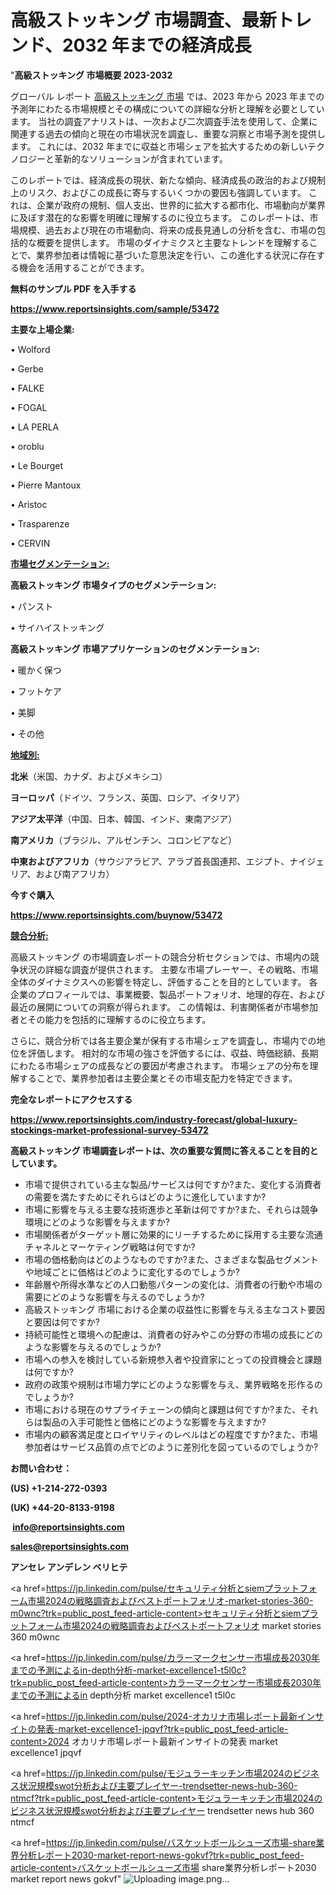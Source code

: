 # 高級ストッキング 市場調査、最新トレンド、2032 年までの経済成長

"<strong>高級ストッキング 市場概要 2023-2032</strong>

グローバル レポート <a href=https://www.reportsinsights.com/sample/53472>高級ストッキング 市場</a> では、2023 年から 2023 年までの予測年にわたる市場規模とその構成についての詳細な分析と理解を必要としています。 当社の調査アナリストは、一次および二次調査手法を使用して、企業に関連する過去の傾向と現在の市場状況を調査し、重要な洞察と市場予測を提供します。 これには、2032 年までに収益と市場シェアを拡大​​するための新しいテクノロジーと革新的なソリューションが含まれています。

このレポートでは、経済成長の現状、新たな傾向、経済成長の政治的および規制上のリスク、およびこの成長に寄与するいくつかの要因も強調しています。 これは、企業が政府の規制、個人支出、世界的に拡大する都市化、市場動向が業界に及ぼす潜在的な影響を明確に理解するのに役立ちます。 このレポートは、市場規模、過去および現在の市場動向、将来の成長見通しの分析を含む、市場の包括的な概要を提供します。 市場のダイナミクスと主要なトレンドを理解することで、業界参加者は情報に基づいた意思決定を行い、この進化する状況に存在する機会を活用することができます。

<strong><b>無料のサンプル PDF を入手する</b></strong>

<a href=https://www.reportsinsights.com/sample/53472><strong><u>https://www.reportsinsights.com/sample/53472</u></strong></a>

<strong>主要な上場企業:</strong>

• Wolford

• Gerbe

• FALKE

• FOGAL

• LA PERLA

• oroblu

• Le Bourget

• Pierre Mantoux

• Aristoc

• Trasparenze

• CERVIN

<strong><u>市場セグメンテーション</u></strong><strong><u>:</u></strong>

<strong>高級ストッキング 市場タイプのセグメンテーション:</strong>

• パンスト

• サイハイストッキング

<strong>高級ストッキング 市場アプリケーションのセグメンテーション:</strong>

• 暖かく保つ

• フットケア

• 美脚

• その他

<strong><u>地域別</u></strong><strong><u>:</u></strong>

<strong>北米</strong>（米国、カナダ、およびメキシコ）

<strong>ヨーロッパ</strong>（ドイツ、フランス、英国、ロシア、イタリア）

<strong>アジア太平洋</strong>（中国、日本、韓国、インド、東南アジア）

<strong>南アメリカ</strong>（ブラジル、アルゼンチン、コロンビアなど）

<strong>中東およびアフリカ</strong>（サウジアラビア、アラブ首長国連邦、エジプト、ナイジェリア、および南アフリカ）

<strong>今すぐ購入</strong>

<a href=https://www.reportsinsights.com/buynow/53472><strong><u>https://www.reportsinsights.com/buynow/53472</u></strong></a>

<strong><u>競合分析:</u></strong>

高級ストッキング の市場調査レポートの競合分析セクションでは、市場内の競争状況の詳細な調査が提供されます。 主要な市場プレーヤー、その戦略、市場全体のダイナミクスへの影響を特定し、評価することを目的としています。 各企業のプロフィールでは、事業概要、製品ポートフォリオ、地理的存在、および最近の展開についての洞察が得られます。 この情報は、利害関係者が市場参加者とその能力を包括的に理解するのに役立ちます。

さらに、競合分析では各主要企業が保有する市場シェアを調査し、市場内での地位を評価します。 相対的な市場の強さを評価するには、収益、時価総額、長期にわたる市場シェアの成長などの要因が考慮されます。 市場シェアの分布を理解することで、業界参加者は主要企業とその市場支配力を特定できます。

<strong>完全なレポートにアクセスする</strong>

<a href=https://www.reportsinsights.com/industry-forecast/global-luxury-stockings-market-professional-survey-53472><strong><u><b>https://www.reportsinsights.com/industry-forecast/global-luxury-stockings-market-professional-survey-53472</b></u></strong></a>

<strong><b>高級ストッキング 市場調査レポートは、次の重要な質問に答えることを目的としています。</b></strong>
<ul>
  <li>市場で提供されている主な製品/サービスは何ですか?また、変化する消費者の需要を満たすためにそれらはどのように進化していますか?</li>
  <li>市場に影響を与える主要な技術進歩と革新は何ですか?また、それらは競争環境にどのような影響を与えますか?</li>
  <li>市場関係者がターゲット層に効果的にリーチするために採用する主要な流通チャネルとマーケティング戦略は何ですか?</li>
  <li>市場の価格動向はどのようなものですか?また、さまざまな製品セグメントや地域ごとに価格はどのように変化するのでしょうか?</li>
  <li>年齢層や所得水準などの人口動態パターンの変化は、消費者の行動や市場の需要にどのような影響を与えるのでしょうか?</li>
  <li>高級ストッキング 市場における企業の収益性に影響を与える主なコスト要因と要因は何ですか?</li>
  <li>持続可能性と環境への配慮は、消費者の好みやこの分野の市場の成長にどのような影響を与えるのでしょうか?</li>
  <li>市場への参入を検討している新規参入者や投資家にとっての投資機会と課題は何ですか?</li>
  <li>政府の政策や規制は市場力学にどのような影響を与え、業界戦略を形作るのでしょうか?</li>
  <li>市場における現在のサプライチェーンの傾向と課題は何ですか?また、それらは製品の入手可能性と価格にどのような影響を与えますか?</li>
  <li>市場内の顧客満足度とロイヤリティのレベルはどの程度ですか?また、市場参加者はサービス品質の点でどのように差別化を図っているのでしょうか?</li>
</ul>
<strong>お問い合わせ：</strong>

<strong>(US) +1-214-272-0393</strong>

<strong>(UK) +44-20-8133-9198</strong>

<strong> </strong><a href=info@reportsinsights.com><strong><u>info@reportsinsights.com</u></strong></a>

<a href=sales@reportsinsights.com><strong><u>sales@reportsinsights.com</u></strong></a>

<strong>アンセレ アンデレン ベリヒテ</strong>

<a href=https://jp.linkedin.com/pulse/セキュリティ分析とsiemプラットフォーム市場2024の戦略調査およびベストポートフォリオ-market-stories-360-m0wnc?trk=public_post_feed-article-content>セキュリティ分析とsiemプラットフォーム市場2024の戦略調査およびベストポートフォリオ market stories 360 m0wnc</a>

<a href=https://jp.linkedin.com/pulse/カラーマークセンサー市場成長2030年までの予測によるin-depth分析-market-excellence1-t5l0c?trk=public_post_feed-article-content>カラーマークセンサー市場成長2030年までの予測によるin depth分析 market excellence1 t5l0c</a>

<a href=https://jp.linkedin.com/pulse/2024-オカリナ市場レポート最新インサイトの発表-market-excellence1-jpqvf?trk=public_post_feed-article-content>2024 オカリナ市場レポート最新インサイトの発表 market excellence1 jpqvf</a>

<a href=https://jp.linkedin.com/pulse/モジュラーキッチン市場2024のビジネス状況規模swot分析および主要プレイヤー-trendsetter-news-hub-360-ntmcf?trk=public_post_feed-article-content>モジュラーキッチン市場2024のビジネス状況規模swot分析および主要プレイヤー trendsetter news hub 360 ntmcf</a>

<a href=https://jp.linkedin.com/pulse/バスケットボールシューズ市場-share業界分析レポート2030-market-report-news-gokvf?trk=public_post_feed-article-content>バスケットボールシューズ市場 share業界分析レポート2030 market report news gokvf</a>"
![Uploading image.png…]()
